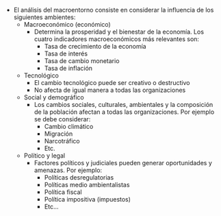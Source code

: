 - El análisis del macroentorno consiste en considerar la influencia de los siguientes ambientes:
	- Macroeconómico (económico)
		- Determina la prosperidad y el bienestar de la economía. Los cuatro indicadores macroeconómicos más relevantes son:
			- Tasa de crecimiento de la economía
			- Tasa de interés
			- Tasa de cambio monetario
			- Tasa de inflación
	- Tecnológico
		- El cambio tecnológico puede ser creativo o destructivo
		- No afecta de igual manera a todas las organizaciones
	- Social y demográfico
		- Los cambios sociales, culturales, ambientales y la composición de la población afectan a todas las organizaciones. Por ejemplo se debe considerar:
			- Cambio climático
			- Migración
			- Narcotráfico
			- Etc.
	- Político y legal
		- Factores políticos y judiciales pueden generar oportunidades y amenazas. Por ejemplo:
			- Políticas desregulatorias
			- Políticas medio ambientalistas
			- Política fiscal
			- Política impositiva (impuestos)
			- Etc...